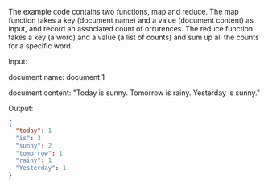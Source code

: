 The example code contains two functions, map and reduce. The map function takes a key (document name) and a value (document content) as input, and record an associated count of orrurences. The reduce function takes a key (a word) and a value (a list of counts) and sum up all the counts for a specific word. 

Input: 

document name: document 1

document content: "Today is sunny. Tomorrow is rainy. Yesterday is sunny."

Output:

```json
{
  "today": 1
  "is": 3
  "sunny": 2
  "tomorrow": 1
  "rainy": 1
  "Yesterday": 1
}
```

